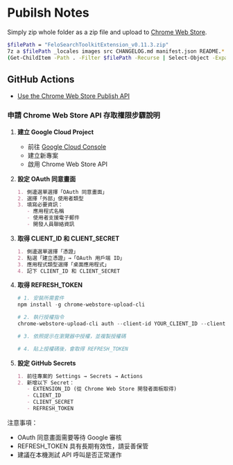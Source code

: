 # Pubilsh Notes

Simply zip whole folder as a zip file and upload to [Chrome Web Store](https://chrome.google.com/webstore/devconsole/1493e0a9-a65c-4e31-aefb-d9f27e0d8026/nkeadnckjdandlphpaniomonofdhlanb/edit/package).

```sh
$filePath = "FeloSearchToolkitExtension_v0.11.3.zip"
7z a $filePath _locales images src CHANGELOG.md manifest.json README.*
(Get-ChildItem -Path . -Filter $filePath -Recurse | Select-Object -ExpandProperty FullName) | Set-Clipboard
```

## GitHub Actions

* [Use the Chrome Web Store Publish API](https://developer.chrome.com/docs/webstore/using-api)

### 申請 Chrome Web Store API 存取權限步驟說明

1. **建立 Google Cloud Project**

   * 前往 [Google Cloud Console](https://console.cloud.google.com/)
   * 建立新專案
   * 啟用 Chrome Web Store API

2. **設定 OAuth 同意畫面**

   ```markdown
   1. 側邊選單選擇「OAuth 同意畫面」
   2. 選擇「外部」使用者類型
   3. 填寫必要資訊：
      - 應用程式名稱
      - 使用者支援電子郵件
      - 開發人員聯絡資訊
   ```

3. **取得 CLIENT\_ID 和 CLIENT\_SECRET**

   ```markdown
   1. 側邊選單選擇「憑證」
   2. 點選「建立憑證」→「OAuth 用戶端 ID」
   3. 應用程式類型選擇「桌面應用程式」
   4. 記下 CLIENT_ID 和 CLIENT_SECRET
   ```

4. **取得 REFRESH\_TOKEN**

   ```powershell
   # 1. 安裝所需套件
   npm install -g chrome-webstore-upload-cli

   # 2. 執行授權指令
   chrome-webstore-upload-cli auth --client-id YOUR_CLIENT_ID --client-secret YOUR_CLIENT_SECRET

   # 3. 依照提示在瀏覽器中授權，並複製授權碼

   # 4. 貼上授權碼後，會取得 REFRESH_TOKEN
   ```

5. **設定 GitHub Secrets**

   ```markdown
   1. 前往專案的 Settings → Secrets → Actions
   2. 新增以下 Secret：
      - EXTENSION_ID (從 Chrome Web Store 開發者面板取得)
      - CLIENT_ID
      - CLIENT_SECRET
      - REFRESH_TOKEN
   ```

注意事項：

* OAuth 同意畫面需要等待 Google 審核
* REFRESH\_TOKEN 具有長期有效性，請妥善保管
* 建議在本機測試 API 呼叫是否正常運作